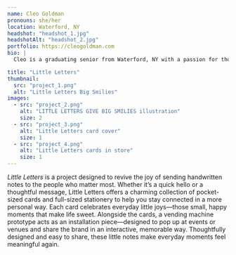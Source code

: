 ```yaml
---
name: Cleo Goldman
pronouns: she/her
location: Waterford, NY
headshot: "headshot_1.jpg"
headshotAlt: "headshot_2.jpg"
portfolio: https://cleogoldman.com
bio: |
  Cleo is a graduating senior from Waterford, NY with a passion for thoughtful, people-centered design. Their work spans user experience, branding, and illustration—three areas that come together in their thesis project, which celebrates connection and creativity. Cleo draws constant inspiration from their many favorite artists and designers, often changing their visual style multiple times in a single session just to see what sticks. In their spare time Cleo enjoys hanging out with friends, spending time outside and finding new restaurants to try.

title: "Little Letters"
thumbnail:
  src: "project_1.png"
  alt: "Little Letters Big Smilies"
images:
  - src: "project_2.png"
    alt: "LITTLE LETTERS GIVE BIG SMILIES illustration"
    size: 2
  - src: "project_3.png"
    alt: "Little Letters card cover"
    size: 1
  - src: "project_4.png"
    alt: "Little Letters cards in store"
    size: 1
---
```


_Little Letters_ is a project designed to revive the joy of sending handwritten notes to the people who matter most. Whether it’s a quick hello or a thoughtful message, Little Letters offers a charming collection of pocket-sized cards and full-sized stationery to help you stay connected in a more personal way. Each card celebrates everyday little joys—those small, happy moments that make life sweet. Alongside the cards, a vending machine prototype acts as an installation piece—designed to pop up at events or venues and share the brand in an interactive, memorable way. Thoughtfully designed and easy to share, these little notes make everyday moments feel meaningful again.

